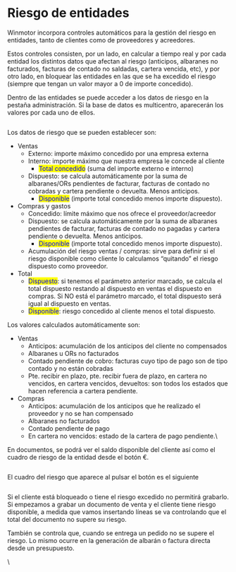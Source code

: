 # Riesgo de entidades

Winmotor incorpora controles automáticos para la gestión del riesgo en entidades, tanto de clientes como de proveedores y acreedores.

Estos controles consisten, por un lado, en calcular a tiempo real y por cada entidad los distintos datos que afectan al riesgo (anticipos, albaranes no facturados, facturas de contado no saldadas, cartera vencida, etc), y por otro lado, en bloquear las entidades en las que se ha excedido el riesgo (siempre que tengan un valor mayor a 0 de importe concedido).

Dentro de las entidades se puede acceder a los datos de riesgo en la pestaña administración. Si la base de datos es multicentro, aparecerán los valores por cada uno de ellos.

<figure><img src="https://lh7-us.googleusercontent.com/RM5ms6p-2lAsnn67R4eZ6mW0hjScYze42CjgP9k5EP1rhsFEgY97ulMEIgpRQQsASk8H-eVn9j8Q7TGT9MCl6TjgjlvRNkqPGgrAPA6VseadNT4OULQJbloe9gXd9n0tsc8aB-i89gmo" alt=""><figcaption></figcaption></figure>

Los datos de riesgo que se pueden establecer son:

* Ventas
  * Externo: importe máximo concedido por una empresa externa
  * Interno: importe máximo que nuestra empresa le concede al cliente
    * <mark style="color:blue;">Total concedido</mark> (suma del importe externo e interno)
  * Dispuesto: se calcula automáticamente por la suma de albaranes/ORs pendientes de facturar, facturas de contado no cobradas y cartera pendiente o devuelta. Menos anticipos.
    * <mark style="color:blue;">Disponible</mark> (importe total concedido menos importe dispuesto).
* Compras y gastos
  * Concedido: límite máximo que nos ofrece el proveedor/acreedor
  * Dispuesto: se calcula automáticamente por la suma de albaranes pendientes de facturar, facturas de contado no pagadas y cartera pendiente o devuelta. Menos anticipos.
    * <mark style="color:blue;">Disponible</mark> (importe total concedido menos importe dispuesto).
  * Acumulación del riesgo ventas / compras: sirve para definir si el riesgo disponible como cliente lo calculamos “quitando” el riesgo dispuesto como proveedor.
* Total
  * <mark style="color:blue;">Dispuesto</mark>: si tenemos el parámetro anterior marcado, se calcula el total dispuesto restando al dispuesto en ventas el dispuesto en compras. Si NO está el parámetro marcado, el total dispuesto será igual al dispuesto en ventas.
  * <mark style="color:blue;">Disponible</mark>: riesgo concedido al cliente menos el total dispuesto.

Los valores calculados automáticamente son:

* Ventas
  * Anticipos: acumulación de los anticipos del cliente no compensados
  * Albaranes u ORs no facturados
  * Contado pendiente de cobro: facturas cuyo tipo de pago son de tipo contado y no están cobradas
  * Pte. recibir en plazo, pte. recibir fuera de plazo, en cartera no vencidos, en cartera vencidos, devueltos: son todos los estados que hacen referencia a cartera pendiente.
* Compras
  * Anticipos: acumulación de los anticipos que he realizado el proveedor y no se han compensado
  * Albaranes no facturados
  * Contado pendiente de pago
  * En cartera no vencidos: estado de la cartera de pago pendiente.\


En documentos, se podrá ver el saldo disponible del cliente así como el cuadro de riesgo de la entidad desde el botón €.&#x20;

<figure><img src="https://lh7-us.googleusercontent.com/mBpZADAd1NBcp5aZxeDsAKqSQEVp9-ls_j0xB-3zrJSvRuKAbBPvcM-WDx3R3Jx5SYEFYnEByFIPVo524iH4vCWAaoMMcAXiR69yvL-0JvzCG8VOJ389FL4RVhcp20u-1M6pFlvRUjT8" alt=""><figcaption></figcaption></figure>

El cuadro del riesgo que aparece al pulsar el botón es el siguiente

<figure><img src="https://lh7-us.googleusercontent.com/Ag3Mx1Cc2W5pXFefn0vRdMyIM15RdpC4A0KknGPOEWTaJhKl_xYmrSz6dpx7R72iUhhfgEimnZvgI_D-8DLOfwzDW92JctuXqFGbR0yqcrXZpe2AtGhZVejgzdSUOXtab7_EKZbAe7FA" alt=""><figcaption></figcaption></figure>

Si el cliente está bloqueado o tiene el riesgo excedido no permitirá grabarlo. Si empezamos a grabar un documento de venta y el cliente tiene riesgo disponible, a medida que vamos insertando líneas se va controlando que el total del documento no supere su riesgo.

También se controla que, cuando se entrega un pedido no se supere el riesgo. Lo mismo ocurre en la generación de albarán o factura directa desde un presupuesto.

\
